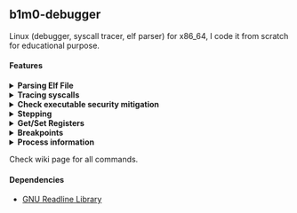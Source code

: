 ## b1m0-debugger
Linux (debugger, syscall tracer, elf parser) for x86_64, I code it from scratch for educational purpose.

#### <strong> Features </strong> 

  
<details>
  <summary><strong>Parsing Elf File</strong></summary>
  
  * Display the ELF file header.
  * Display the program headers.
  * Display the sections' header.
</details>


  
<details>
  <summary><strong>Tracing syscalls</strong></summary>
  
  * Trace syscalls (like strace).
  * Continue execution until syscall.
  * Tracing specific syscall <strong>(unimplemented)</strong>.
</details>
 
 
  
<details>
  <summary><strong>Check executable security mitigation</strong></summary>
  
  * RELRO.
  * NoExecute (NX).
  * Position Independent Executables (PIE).
  * Stack Canaries <strong>(unimplemented)</strong>.
</details>


 
<details>
  <summary><strong>Stepping</strong></summary>
  
  * Single step - step over function calls.
  * Step out of the present function.
  * Step to <strong>_start</strong>
  * Step in - Step into function calls <strong>(unimplemented)</strong>.
</details>


  
<details>
  <summary><strong>Get/Set Registers</strong></summary>
  
  * Dump all registers.
  * Modify specific register.
</details>


<details>
  <summary><strong>Breakpoints</strong></summary>
  
  * Set breakpoints.
  * list all breakpoint.
</details>
 
  
<details>
  <summary><strong>Process information</strong></summary>
  
  * Show the original command line of the process.
  * Show the memory address space ranges accessible in a process.
</details>
 
Check wiki page for all commands.
 
#### <strong> Dependencies </strong>
 * [GNU Readline Library](https://tiswww.case.edu/php/chet/readline/rltop.html)
 

